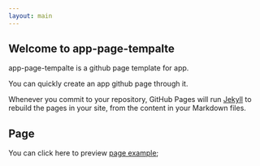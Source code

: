```yaml
---
layout: main
---
```


## Welcome to app-page-tempalte

app-page-tempalte is a github page template for app.

You can quickly create an app github page through it.

Whenever you commit to your repository, GitHub Pages will run [Jekyll](https://jekyllrb.com/) to rebuild the pages in your site, from the content in your Markdown files.

## Page

You can click here to preview [page example](page);